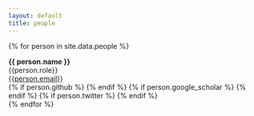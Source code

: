 ```yaml
---
layout: default
title: people
---
```


{% for person in site.data.people %}

<div class="gravatar" style="background-image: url(./assets/img/{{ person.image }})"></div>   
<div class="info-person">
        <b>{{ person.name }} </b> <br /> 
        {{person.role}}  <br />
        <a href="mailto:{{person.email}}">{{person.email}}</a> <br />
        <div class="social">
                {% if person.github %}
                        <a href="https://github.com/{{person.github}}" title="Fork me on GitHub"><i class="icon-github-circled"></i></a> 
                {% endif %}
                {% if person.google_scholar %}
                        <a href="{{person.google_scholar}}" title="Google Scholar profile"><i class="ai ai-google-scholar-square fa-3x"></i></a>
                {% endif %}
                {% if person.twitter %}
                        <a href="https://twitter.com/{{person.twitter}}" title="Connect with me on Twitter"><i class="icon-twitter"></i></a>
                {% endif %}
        </div>
</div>
{% endfor %}